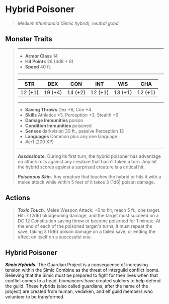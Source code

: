 # Hybrid Poisoner
>*Medium #humanoid (Simic hybrid), neutral good*
## Monster Traits
>___
>- **Armor Class** 14
>- **Hit Points** 26 (4d8 + 8)
>- **Speed** 40 ft.
>___
>|STR|DEX|CON|INT|WIS|CHA|
>|:---:|:---:|:---:|:---:|:---:|:---:|
>|12 (+1)|19 (+4)|14 (+2)|12 (+1)|13 (+1)|12 (+1)|
>___
>- **Saving Throws** Dex +6, Con +4
>- **Skills** Athletics +3, Perception +3, Stealth +6
>- **Damage Immunities** poison
>- **Condition Immunities** poisoned
>- **Senses** darkvision 30 ft., passive Perception 13
>- **Languages** Common plus any one language
>- #cr1 (200 XP)
>___
>***Assassinate.*** During its first turn, the hybrid poisoner has advantage on attack rolls against any creature that hasn't taken a turn. Any hit the hybrid scores against a surprised creature is a critical hit.  
>
>***Poisonous Skin.*** Any creature that touches the hybrid or hits it with a melee attack while within 5 feet of it takes 3 (1d6) poison damage.  
>
## Actions
>***Toxic Touch.*** Melee Weapon Attack: +6 to hit, reach 5 ft., one target. Hit: 7 (2d6) bludgeoning damage, and the target must succeed on a DC 12 Constitution saving throw or become poisoned for 1 minute. At the end of each of the poisoned target's turns, it must repeat the save, taking 3 (1d6) poison damage on a failed save, or ending the effect on itself on a successful one.
## Hybrid Poisoner
***Simic Hybrids.*** The Guardian Project is a consequence of increasing tension within the Simic Combine as the threat of interguild conflict looms. Believing that the Simic must be prepared to fight for their lives when that conflict comes to a head, biomancers have created soldiers to help defend the guild. These hybrids (also called guardians, after the name of the project) are created from human, vedalken, and elf guild members who volunteer to be transformed.